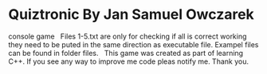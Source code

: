 # Quiztronic By Jan Samuel Owczarek
console game
 
Files 1-5.txt are only for checking if all is correct working they need to be puted in the same direction as executable file. Exampel files can be found in folder files.
 
This game was created as part of learning C++. If you see any way to improve me code pleas notify me.
Thank you.
